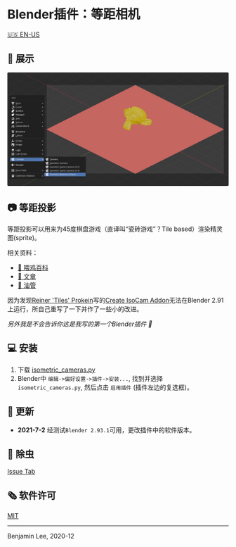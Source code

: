 # Blender插件：等距相机

[🇺🇸 EN-US](README.md)

## 🎪 展示

![展示](showcase.jpg)

## 📷 等距投影

等距投影可以用来为45度棋盘游戏（直译叫“瓷砖游戏”？Tile based）渲染精灵图(sprite)。

相关资料：

* [🐔 喂鸡百科](https://en.wikipedia.org/wiki/Isometric_projection)
* [📓 文章](https://www.blender3darchitect.com/architectural-visualization/create-true-isometric-camera-architecture/)
* [🧪 油管](https://www.youtube.com/watch?v=YycYkyxwHr4)

因为发现[Reiner 'Tiles' Prokein](https://www.reinerstilesets.de/)写的[Create IsoCam Addon](https://www.reinerstilesets.de/blender/createisocam.py)无法在Blender 2.91上运行，所自己重写了一下并作了一些小的改进。

_另外我是不会告诉你这是我写的第一个Blender插件 🥲_

## 💻 安装

1. 下载 [isometric_cameras.py](https://github.com/sudo-bcli/isometric-cameras/releases/)
2. Blender中 `编辑->偏好设置->插件->安装...`, 找到并选择 `isometric_cameras.py`, 然后点击 `启用插件` (插件左边的复选框)。

## 🚀 更新

* **2021-7-2** 经测试`Blender 2.93.1`可用，更改插件中的软件版本。

## 🐞 除虫

[Issue Tab](https://github.com/sudo-bcli/isometric-cameras/issues)

## 🗞️ 软件许可

[MIT](LICENSE)

-----
Benjamin Lee, 2020-12
